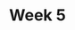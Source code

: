 ---
    title: Week 5
    weekNumber: 5
    days:
      - date: 2021-10-25
        events:
          "**LEC 14**{: .label .label-lecture } Sampling and Distributions":
            "[DDS 6.1-6.2](https://eldridgejm.github.io/dive_into_data_science/06-populations_and_samples/1_populations_and_samples.html)"
          "**DIS 5**{: .label .label-disc }":
      - date: 2021-10-26
        events:
          "**LAB 4**{: .label .label-lab }":
      - date: 2021-10-27
        events:
          "**Exam**{: .label .label-exam } **Midterm (remote, during scheduled lecture)**":
      - date: 2021-10-29
        events:
          "**LEC 15**{: .label .label-lecture } Models and Statistics":
            "[DDS 6.1-6.2](https://eldridgejm.github.io/dive_into_data_science/06-populations_and_samples/1_populations_and_samples.html)"
      - date: 2021-10-30
        events:
          "**PROJ**{: .label .label-proj } **Midterm Project (due 10/30)**":
---